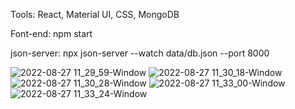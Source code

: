 Tools: React, Material UI, CSS, MongoDB

Font-end: npm start

json-server: npx json-server --watch data/db.json --port 8000

![2022-08-27 11_29_59-Window](https://user-images.githubusercontent.com/90575401/187043665-e9cde50a-5225-4792-9c7f-cc19e24c203b.png)
![2022-08-27 11_30_18-Window](https://user-images.githubusercontent.com/90575401/187043666-8177a16d-bd5c-4940-9242-f8f71d301b7a.png)
![2022-08-27 11_30_28-Window](https://user-images.githubusercontent.com/90575401/187043667-d2d0b29d-d4aa-4b7f-b06d-d1a60a7b5bee.png)
![2022-08-27 11_33_00-Window](https://user-images.githubusercontent.com/90575401/187043668-0fad82aa-8ad0-4ec6-86c8-e32eaf99c58c.png)
![2022-08-27 11_33_24-Window](https://user-images.githubusercontent.com/90575401/187043669-65dfa7bd-df5c-4c14-b0d1-c5aff818db00.png)
